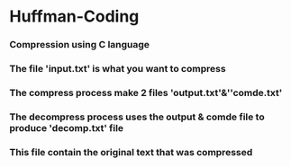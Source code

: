# Huffman-Coding
### Compression using C language
### The file 'input.txt' is what you want to compress 
### The compress process make 2 files 'output.txt'&''comde.txt'
### The decompress process uses the output & comde file to produce 'decomp.txt' file
### This file contain the original text that was compressed
